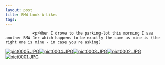 ```yaml
---
layout: post
title: BMW Look-A-Likes
tags:
---
```



                <p>When I drove to the parking-lot this morning I saw another BMW 1er which happens to be exactly the same as mine is (the right one is mine - in case you're asking)
<a class="imagelink" href="/uploads/pict0005.JPG" title="pict0005.JPG"><img id="image839" src="/uploads/pict0005.thumbnail.JPG" alt="pict0005.JPG" /></a><a class="imagelink" href="/uploads/pict0004.JPG" title="pict0004.JPG"><img id="image838" src="/uploads/pict0004.thumbnail.JPG" alt="pict0004.JPG" /></a><a class="imagelink" href="/uploads/pict0003.JPG" title="pict0003.JPG"><img id="image837" src="/uploads/pict0003.thumbnail.JPG" alt="pict0003.JPG" /></a><a class="imagelink" href="/uploads/pict0002.JPG" title="pict0002.JPG"><img id="image836" src="/uploads/pict0002.thumbnail.JPG" alt="pict0002.JPG" /></a><a class="imagelink" href="/uploads/pict0001.JPG" title="pict0001.JPG"><img id="image835" src="/uploads/pict0001.thumbnail.JPG" alt="pict0001.JPG" /></a></p>
